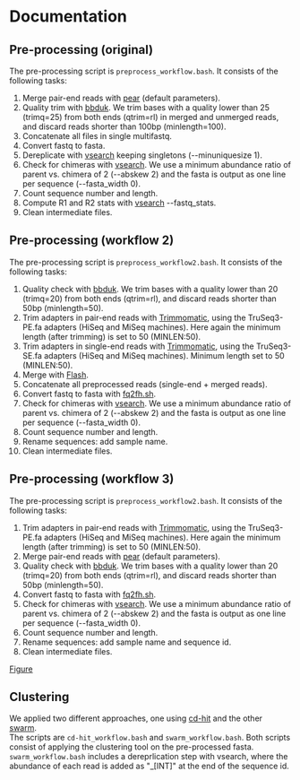 # Documentation

## Pre-processing (original)
The pre-processing script is `preprocess_workflow.bash`.
It consists of the following tasks:
1. Merge pair-end reads with [pear](https://sco.h-its.org/exelixis/web/software/pear/doc.html) (default parameters).
2. Quality trim with [bbduk](https://sourceforge.net/projects/bbmap/). We trim bases with a quality lower than 25 (trimq=25) from both ends (qtrim=rl) in merged and unmerged reads, and discard reads shorter than 100bp (minlength=100).
3. Concatenate all files in single multifastq.
4. Convert fastq to fasta.
5. Dereplicate with [vsearch](https://github.com/torognes/vsearch) keeping singletons (--minuniquesize 1).
6. Check for chimeras with [vsearch](https://github.com/torognes/vsearch). We use a minimum abundance ratio of parent vs. chimera of 2 (--abskew 2) and the fasta is output as one line per sequence (--fasta_width 0).
7. Count sequence number and length.
8. Compute R1 and R2 stats with [vsearch](https://github.com/torognes/vsearch) --fastq_stats.
9. Clean intermediate files.


## Pre-processing (workflow 2)
The pre-processing script is `preprocess_workflow2.bash`.
It consists of the following tasks:
1. Quality check with [bbduk](https://sourceforge.net/projects/bbmap/). We trim bases with a quality lower than 20 (trimq=20) from both ends (qtrim=rl), and discard reads shorter than 50bp (minlength=50).
2. Trim adapters in pair-end reads with [Trimmomatic](http://www.usadellab.org/cms/?page=trimmomatic), using the TruSeq3-PE.fa adapters (HiSeq and MiSeq machines). Here again the minimum length (after trimming) is set to 50 (MINLEN:50).
3. Trim adapters in single-end reads with [Trimmomatic](http://www.usadellab.org/cms/?page=trimmomatic), using the TruSeq3-SE.fa adapters (HiSeq and MiSeq machines). Minimum length set to 50 (MINLEN:50).
4. Merge with [Flash](https://ccb.jhu.edu/software/FLASH/).
5. Concatenate all preprocessed reads (single-end + merged reads).
6. Convert fastq to fasta with [fq2fh.sh](https://github.com/pereiramemo/16S_analysis_pipelines/blob/master/scripts/fq2fa.sh).
7. Check for chimeras with [vsearch](https://github.com/torognes/vsearch). We use a minimum abundance ratio of parent vs. chimera of 2 (--abskew 2) and the fasta is output as one line per sequence (--fasta_width 0).
8. Count sequence number and length.
9. Rename sequences: add sample name.  
10. Clean intermediate files.


## Pre-processing (workflow 3)
The pre-processing script is `preprocess_workflow2.bash`.
It consists of the following tasks:
1. Trim adapters in pair-end reads with [Trimmomatic](http://www.usadellab.org/cms/?page=trimmomatic), using the TruSeq3-PE.fa adapters (HiSeq and MiSeq machines). Here again the minimum length (after trimming) is set to 50 (MINLEN:50).
2. Merge pair-end reads with [pear](https://sco.h-its.org/exelixis/web/software/pear/doc.html) (default parameters).
3. Quality check with [bbduk](https://sourceforge.net/projects/bbmap/). We trim bases with a quality lower than 20 (trimq=20) from both ends (qtrim=rl), and discard reads shorter than 50bp (minlength=50).
4. Convert fastq to fasta with [fq2fh.sh](https://github.com/pereiramemo/16S_analysis_pipelines/blob/master/scripts/fq2fa.sh).
5. Check for chimeras with [vsearch](https://github.com/torognes/vsearch). We use a minimum abundance ratio of parent vs. chimera of 2 (--abskew 2) and the fasta is output as one line per sequence (--fasta_width 0).
6. Count sequence number and length.
7. Rename sequences: add sample name and sequence id.
8. Clean intermediate files.

[Figure](figures/preprocess_workflow3.jpg)



## Clustering
We applied two different approaches, one using [cd-hit](http://weizhongli-lab.org/cd-hit/) and the other [swarm](https://github.com/torognes/swarm).  
The scripts are `cd-hit_workflow.bash` and `swarm_workflow.bash`. Both scripts consist of applying the clustering tool on the pre-processed fasta.
`swarm_workflow.bash` includes a dereprlication step with vsearch, where the abundance of each read is added as "_[INT]" at the end of the sequence id.




